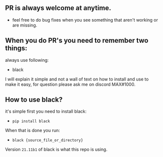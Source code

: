 ## PR is always welcome at anytime.

- feel free to do bug fixes when you see something that aren't working or are missing.

## When you do PR's you need to remember two things:
always use following:
- black

I will explain it simple and not a wall of text on how to install and use to make it easy, for question please ask me on discord MAX#1000.

## How to use black?

it's simple first you need to install black:
- `pip install black`

When that is done you run:

- `black {source_file_or_directory}`


Version `21.11b1` of black is what this repo is using.
